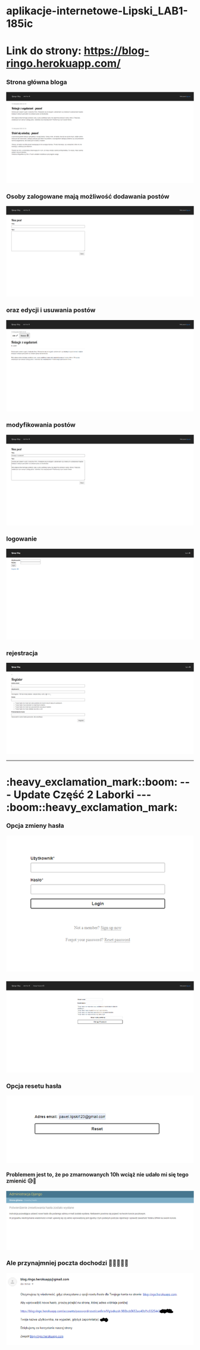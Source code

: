 # aplikacje-internetowe-Lipski_LAB1-185ic

# Link do strony: https://blog-ringo.herokuapp.com/

### Strona główna bloga

![](screenshots/obraz1.png)

### Osoby zalogowane mają możliwość dodawania postów

![](screenshots/obraz2.1.png)

### oraz edycji i usuwania postów

![](screenshots/obraz2.png)

### modyfikowania postów

![](screenshots/obraz3.png)

### logowanie

![](screenshots/obraz4.png)

### rejestracja

![](screenshots/obraz5.png)

<hr />
<b><p align="center"><h1> :heavy_exclamation_mark::boom: --- Update Część 2 Laborki --- :boom::heavy_exclamation_mark: </h1></p></b>

### Opcja zmieny hasła

![](screenshots/obraz7.png)

###

![](screenshots/obraz6.png)

### Opcja resetu hasła

![](screenshots/obraz8.png)

#### Problemem jest to, że po zmarnowanych 10h wciąż nie udało mi się tego zmienić :disappointed_relieved::gun:

![](screenshots/obraz9.png)

### Ale przynajmniej poczta dochodzi :tada::tada::unamused::tada::tada:

![](screenshots/obraz10.png)
